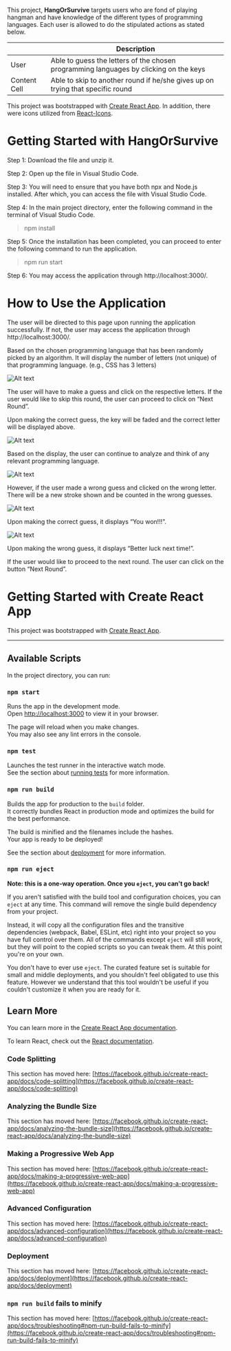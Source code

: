 This project, **HangOrSurvive** targets users who are fond of playing hangman and have knowledge of the different types of programming languages. Each user is allowed to do the stipulated actions as stated below. 

|               |  Description  |
| ------------- | ------------- |
|     User      | Able to guess the letters of the chosen programming languages by clicking on the keys  |
| Content Cell  | Able to skip to another round if he/she gives up on trying that specific round  |

This project was bootstrapped with [Create React App](https://github.com/facebook/create-react-app). In addition, there were icons utilized from [React-Icons](https://react-icons.github.io/react-icons/). 

# Getting Started with HangOrSurvive
Step 1: Download the file and unzip it.

Step 2: Open up the file in Visual Studio Code.

Step 3: You will need to ensure that you have both npx and Node.js installed. After which, you can access the file with Visual Studio Code.

Step 4: In the main project directory, enter the following command in the terminal of Visual Studio Code.
> npm install

Step 5: Once the installation has been completed, you can proceed to enter the following command to run the application.
> npm run start

Step 6: You may access the application through http://localhost:3000/.

# How to Use the Application 
The user will be directed to this page upon running the application successfully. If not, the user may access the application through http://localhost:3000/.

Based on the chosen programming language that has been randomly picked by an algorithm. It will display the number of letters (not unique) of that programming language. (e.g., CSS has 3 letters)

<img src="/path/to/img.jpg" alt="Alt text" title="Optional title">

The user will have to make a guess and click on the respective letters. If the user would like to skip this round, the user can proceed to click on “Next Round”.

Upon making the correct guess, the key will be faded and the correct letter will be displayed above.

<img src="/path/to/img.jpg" alt="Alt text" title="Optional title">

Based on the display, the user can continue to analyze and think of any relevant programming language.

<img src="/path/to/img.jpg" alt="Alt text" title="Optional title">

However, if the user made a wrong guess and clicked on the wrong letter. There will be a new stroke shown and be counted in the wrong guesses.

<img src="/path/to/img.jpg" alt="Alt text" title="Optional title">

Upon making the correct guess, it displays “You won!!!”.

<img src="/path/to/img.jpg" alt="Alt text" title="Optional title">

Upon making the wrong guess, it displays “Better luck next time!”.

If the user would like to proceed to the next round. The user can click on the button “Next Round”.

# Getting Started with Create React App

This project was bootstrapped with [Create React App](https://github.com/facebook/create-react-app).

------------- ------------- ------------- ------------- ------------- ------------- ------------- ------------- ------------- ------------- 

## Available Scripts

In the project directory, you can run:

### `npm start`

Runs the app in the development mode.\
Open [http://localhost:3000](http://localhost:3000) to view it in your browser.

The page will reload when you make changes.\
You may also see any lint errors in the console.

### `npm test`

Launches the test runner in the interactive watch mode.\
See the section about [running tests](https://facebook.github.io/create-react-app/docs/running-tests) for more information.

### `npm run build`

Builds the app for production to the `build` folder.\
It correctly bundles React in production mode and optimizes the build for the best performance.

The build is minified and the filenames include the hashes.\
Your app is ready to be deployed!

See the section about [deployment](https://facebook.github.io/create-react-app/docs/deployment) for more information.

### `npm run eject`

**Note: this is a one-way operation. Once you `eject`, you can't go back!**

If you aren't satisfied with the build tool and configuration choices, you can `eject` at any time. This command will remove the single build dependency from your project.

Instead, it will copy all the configuration files and the transitive dependencies (webpack, Babel, ESLint, etc) right into your project so you have full control over them. All of the commands except `eject` will still work, but they will point to the copied scripts so you can tweak them. At this point you're on your own.

You don't have to ever use `eject`. The curated feature set is suitable for small and middle deployments, and you shouldn't feel obligated to use this feature. However we understand that this tool wouldn't be useful if you couldn't customize it when you are ready for it.

## Learn More

You can learn more in the [Create React App documentation](https://facebook.github.io/create-react-app/docs/getting-started).

To learn React, check out the [React documentation](https://reactjs.org/).

### Code Splitting

This section has moved here: [https://facebook.github.io/create-react-app/docs/code-splitting](https://facebook.github.io/create-react-app/docs/code-splitting)

### Analyzing the Bundle Size

This section has moved here: [https://facebook.github.io/create-react-app/docs/analyzing-the-bundle-size](https://facebook.github.io/create-react-app/docs/analyzing-the-bundle-size)

### Making a Progressive Web App

This section has moved here: [https://facebook.github.io/create-react-app/docs/making-a-progressive-web-app](https://facebook.github.io/create-react-app/docs/making-a-progressive-web-app)

### Advanced Configuration

This section has moved here: [https://facebook.github.io/create-react-app/docs/advanced-configuration](https://facebook.github.io/create-react-app/docs/advanced-configuration)

### Deployment

This section has moved here: [https://facebook.github.io/create-react-app/docs/deployment](https://facebook.github.io/create-react-app/docs/deployment)

### `npm run build` fails to minify

This section has moved here: [https://facebook.github.io/create-react-app/docs/troubleshooting#npm-run-build-fails-to-minify](https://facebook.github.io/create-react-app/docs/troubleshooting#npm-run-build-fails-to-minify)
